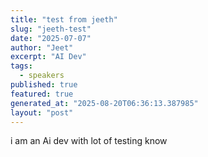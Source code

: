 ```yaml
---
title: "test from jeeth"
slug: "jeeth-test"
date: "2025-07-07"
author: "Jeet"
excerpt: "AI Dev"
tags:
  - speakers
published: true
featured: true
generated_at: "2025-08-20T06:36:13.387985"
layout: "post"
---
```


i am an Ai dev with lot of testing know